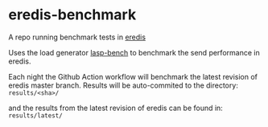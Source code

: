 # eredis-benchmark

A repo running benchmark tests in [eredis](https://github.com/Nordix/eredis)

Uses the load generator [lasp-bench](https://github.com/lasp-lang/lasp-bench)
to benchmark the send performance in eredis.

Each night the Github Action workflow will benchmark the latest revision of eredis
master branch. Results will be auto-commited to the directory:
`results/<sha>/`

and the results from the latest revision of eredis can be found in:
`results/latest/`
